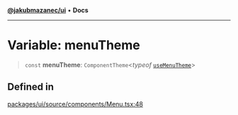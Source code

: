 [**@jakubmazanec/ui**](../README.md) • **Docs**

---

# Variable: menuTheme

> `const` **menuTheme**: `ComponentTheme`\<_typeof_ [`useMenuTheme`](../functions/useMenuTheme.md)\>

## Defined in

[packages/ui/source/components/Menu.tsx:48](https://github.com/jakubmazanec/tools/blob/29163046acd1da0224b08fd05ca40f385e9ab4e5/packages/ui/source/components/Menu.tsx#L48)
